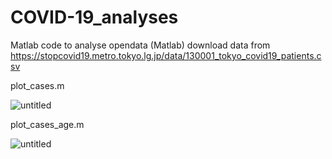 # COVID-19_analyses

Matlab code to analyse opendata (Matlab)
download data from https://stopcovid19.metro.tokyo.lg.jp/data/130001_tokyo_covid19_patients.csv

plot_cases.m

![untitled](https://user-images.githubusercontent.com/3739605/79638774-31f50080-81c2-11ea-9376-379d54ad578a.jpg)

plot_cases_age.m

![untitled](https://user-images.githubusercontent.com/3739605/79639374-771b3180-81c6-11ea-9ca0-3e08436b22e4.jpg)
